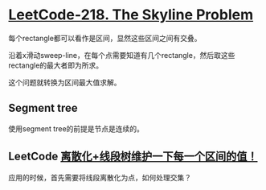# [LeetCode-218. The Skyline Problem](https://leetcode.cn/problems/the-skyline-problem/)

每个rectangle都可以看作是区间，显然这些区间之间有交叠。

沿着x滑动sweep-line，在每个点需要知道有几个rectangle，然后取这些rectangle的最大者即为所求。

这个问题就转换为区间最大值求解。



## Segment tree

使用segment tree的前提是节点是连续的。

## LeetCode [离散化+线段树维护一下每一个区间的值！](https://leetcode.cn/problems/the-skyline-problem/solution/chi-san-hua-xian-duan-shu-wei-hu-yi-xia-mrc64/)

应用的时候，首先需要将线段离散化为点，如何处理交集？


